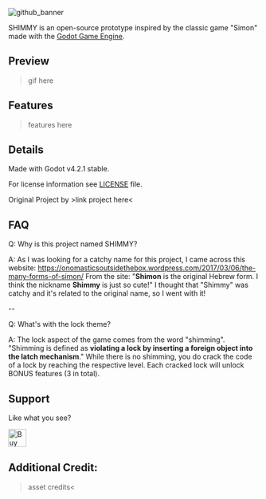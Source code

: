 ![github_banner](https://github.com/HeyNinety/SHIMMY-godot-4-simon-like/assets/68526679/afc93d99-ad9e-45b3-9036-71e674f95fd5)


SHIMMY is an open-source prototype inspired by the classic game "Simon" made with the [Godot Game Engine](https://godotengine.org).


## Preview
>gif here


## Features
>features here


## Details
Made with Godot v4.2.1 stable.

For license information see [LICENSE](LICENSE) file.

Original Project by >link project here<

## FAQ
Q: Why is this project named SHIMMY?

A: As I was looking for a catchy name for this project, I came across this website:
https://onomasticsoutsidethebox.wordpress.com/2017/03/06/the-many-forms-of-simon/
From the site: "**Shimon** is the original Hebrew form. I think the nickname **Shimmy** is just so cute!"
I thought that "Shimmy" was catchy and it's related to the original name, so I went with it!

--

Q: What's with the lock theme?

A: The lock aspect of the game comes from the word "shimming". "Shimming is defined as **violating a lock by inserting a foreign object into the latch mechanism**." While there is no shimming, you do crack the code of a lock by reaching the respective level.
Each cracked lock will unlock BONUS features (3 in total).

## Support
Like what you see?

<a href='https://ko-fi.com/W7W0CJP7P' target='_blank'><img height='36' style='border:0px;height:36px;' src='https://storage.ko-fi.com/cdn/kofi5.png?v=3' border='0' alt='Buy Me a Coffee at ko-fi.com' /></a>


## Additional Credit:
>asset credits<


